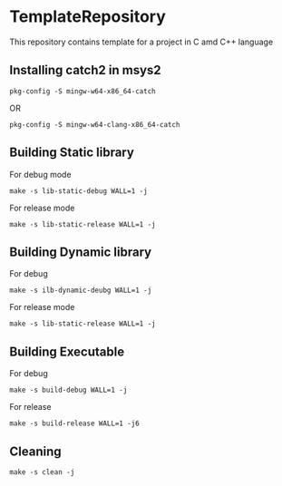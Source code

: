 # TemplateRepository
This repository contains template for a project in C amd C++ language

## Installing catch2 in msys2
```
pkg-config -S mingw-w64-x86_64-catch
```
OR <br>
```
pkg-config -S mingw-w64-clang-x86_64-catch
```

## Building Static library
For debug mode
```
make -s lib-static-debug WALL=1 -j
```
For release mode
```
make -s lib-static-release WALL=1 -j
```
## Building Dynamic library
For debug
```
make -s ilb-dynamic-deubg WALL=1 -j
```
For release mode
```
make -s lib-static-release WALL=1 -j
```
## Building Executable
For debug
```
make -s build-debug WALL=1 -j
```
For release
```
make -s build-release WALL=1 -j6
```
## Cleaning
```
make -s clean -j
```
